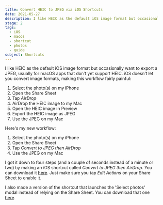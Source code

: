 ```yaml
---
title: Convert HEIC to JPEG via iOS Shortcuts
date: 2021-05-27
description: I like HEIC as the default iOS image format but occasionally want to export a JPEG (JPG). Here’s a shortcut for that.
stage: 2
tags:
  - iOS
  - macos
  - shortcut
  - photos
  - guide
subject: Shortcuts
---
```


I like HEIC as the default iOS image format but occasionally want to export a JPEG, usually for macOS apps that don't yet support HEIC. iOS doesn't let you convert image formats, making this workflow fairly painful:

1. Select the photo(s) on my iPhone
2. Open the Share Sheet
3. Tap _AirDrop_
4. AirDrop the HEIC image to my Mac
5. Open the HEIC image in Preview
6. Export the HEIC image as JPEG
7. Use the JPEG on my Mac

Here's my new workflow:

1. Select the photo(s) on my iPhone
2. Open the Share Sheet
3. Tap _Convert to JPEG then AirDrop_
4. Use the JPEG on my Mac

I got it down to four steps (and a couple of seconds instead of a minute or two) by making an iOS shortcut called _Convert to JPEG then AirDrop_. You can download it [here](https://www.icloud.com/shortcuts/f2f351b0c7a24af5ac9616def7708629). Just make sure you tap _Edit Actions_ on your Share Sheet to enable it.

I also made a version of the shortcut that launches the 'Select photos' modal instead of relying on the Share Sheet. You can download that one [here](https://www.icloud.com/shortcuts/d18a40fa00f04f9cab39ea8671bf9949).
